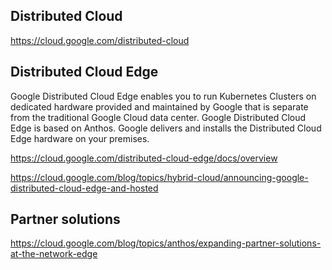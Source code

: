 
## Distributed Cloud
https://cloud.google.com/distributed-cloud

## Distributed Cloud Edge

Google Distributed Cloud Edge enables you to run Kubernetes Clusters on dedicated hardware provided and maintained by Google that is separate from the traditional Google Cloud data center. Google Distributed Cloud Edge is based on Anthos. Google delivers and installs the Distributed Cloud Edge hardware on your premises.

https://cloud.google.com/distributed-cloud-edge/docs/overview

https://cloud.google.com/blog/topics/hybrid-cloud/announcing-google-distributed-cloud-edge-and-hosted

## Partner solutions

https://cloud.google.com/blog/topics/anthos/expanding-partner-solutions-at-the-network-edge

